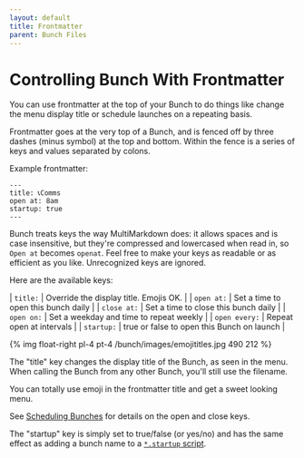 ```yaml
---
layout: default
title: Frontmatter
parent: Bunch Files
---
```

# Controlling Bunch With Frontmatter

You can use frontmatter at the top of your Bunch to do things like change the menu display title or schedule launches on a repeating basis.

Frontmatter goes at the very top of a Bunch, and is fenced off by three dashes (minus symbol) at the top and bottom. Within the fence is a series of keys and values separated by colons.

Example frontmatter:

```
---
title: 📞Comms
open at: 8am
startup: true
---
```

Bunch treats keys the way MultiMarkdown does: it allows spaces and is case insensitive, but they're compressed and lowercased when read in, so `Open at` becomes `openat`. Feel free to make your keys as readable or as efficient as you like. Unrecognized keys are ignored.

Here are the available keys:

| `title:`      | Override the display title. Emojis OK.     |
| `open at:`    | Set a time to open this bunch daily        |
| `close at:`   | Set a time to close this bunch daily       |
| `open on:`    | Set a weekday and time to repeat weekly    |
| `open every:` | Repeat open at intervals                   |
| `startup:`    | true or false to open this Bunch on launch |

{% img float-right pl-4 pt-4 /bunch/images/emojititles.jpg 490 212 %}

The "title" key changes the display title of the Bunch, as seen in the menu. When calling the Bunch from any other Bunch, you'll still use the filename.

You can totally use emoji in the frontmatter title and get a sweet looking menu.

See [Scheduling Bunches](/bunch/docs/bunch-files/scheduling-bunches) for details on the open and close keys.

The "startup" key is simply set to true/false (or yes/no) and has the same effect as adding a bunch name to a [`*.startup` script](/bunch/docs/bunch-files/startup-scripts).
